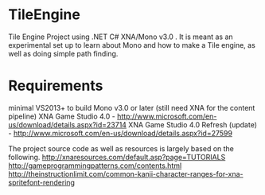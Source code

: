 # TileEngine
Tile Engine Project using .NET C# XNA/Mono v3.0 . It is meant as an experimental set up to learn about Mono and how to make a Tile engine, as well as doing simple path finding.

# Requirements
minimal VS2013+ to build
Mono v3.0 or later (still need XNA for the content pipeline)
XNA Game Studio 4.0 - http://www.microsoft.com/en-us/download/details.aspx?id=23714
XNA Game Studio 4.0 Refresh (update) - http://www.microsoft.com/en-us/download/details.aspx?id=27599


The project source code as well as resources is largely based on the following.
http://xnaresources.com/default.asp?page=TUTORIALS
http://gameprogrammingpatterns.com/contents.html
http://theinstructionlimit.com/common-kanji-character-ranges-for-xna-spritefont-rendering

